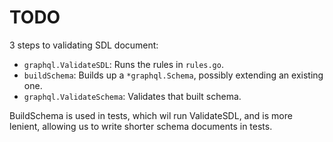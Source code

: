 # TODO

3 steps to validating SDL document:

* `graphql.ValidateSDL`: Runs the rules in `rules.go`.
* `buildSchema`: Builds up a `*graphql.Schema`, possibly extending an existing one.
* `graphql.ValidateSchema`: Validates that built schema.

BuildSchema is used in tests, which wil run ValidateSDL, and is more lenient, allowing us to write
shorter schema documents in tests.
